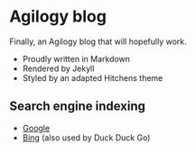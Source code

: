 # Agilogy blog

Finally, an Agilogy blog that will hopefully work.

- Proudly written in Markdown
- Rendered by Jekyll
- Styled by an adapted Hitchens theme

## Search engine indexing

- [Google](https://search.google.com/search-console?action=inspect&utm_medium=referral&utm_campaign=9012289&resource_id=http://blog.agilogy.com/)
- [Bing](https://www.bing.com/webmasters/home?siteUrl=http://blog.agilogy.com/) (also used by Duck Duck Go)